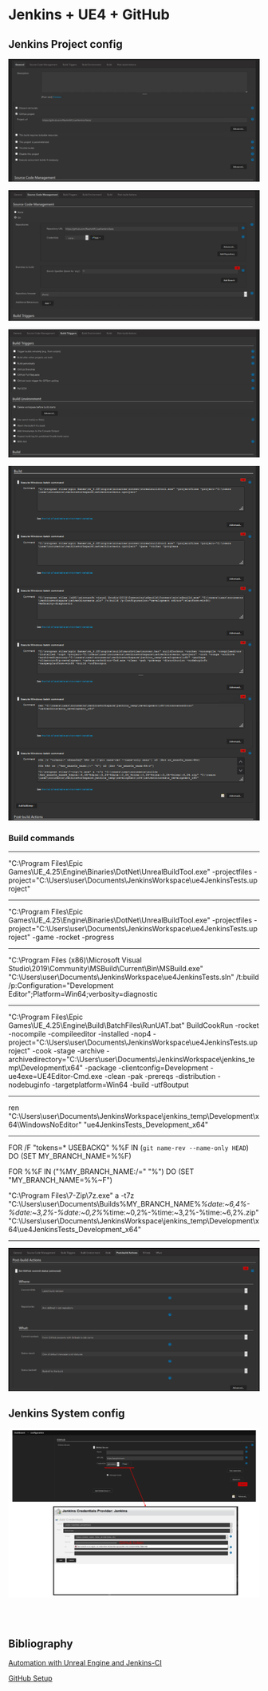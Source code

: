 # Jenkins + UE4 + GitHub

## Jenkins Project config

![ProjectConfig1.PNG](_Readme_resources/ProjectConfig1.PNG)

![ProjectConfig2.PNG](_Readme_resources/ProjectConfig2.PNG)

![ProjectConfig3.PNG](_Readme_resources/ProjectConfig3.PNG)

![ProjectConfig4.PNG](_Readme_resources/ProjectConfig4.PNG)

### Build commands

---

"C:\Program Files\Epic Games\UE_4.25\Engine\Binaries\DotNet\UnrealBuildTool.exe" -projectfiles -project="C:\Users\user\Documents\JenkinsWorkspace\ue4JenkinsTests.uproject"

---

"C:\Program Files\Epic Games\UE_4.25\Engine\Binaries\DotNet\UnrealBuildTool.exe" -projectfiles -project="C:\Users\user\Documents\JenkinsWorkspace\ue4JenkinsTests.uproject" -game -rocket -progress

---

"C:\Program Files (x86)\Microsoft Visual Studio\2019\Community\MSBuild\Current\Bin\MSBuild.exe" "C:\Users\user\Documents\JenkinsWorkspace\ue4JenkinsTests.sln" /t:build /p:Configuration="Development Editor";Platform=Win64;verbosity=diagnostic

---

"C:\Program Files\Epic Games\UE_4.25\Engine\Build\BatchFiles\RunUAT.bat" BuildCookRun -rocket -nocompile -compileeditor -installed -nop4 -project="C:\Users\user\Documents\JenkinsWorkspace\ue4JenkinsTests.uproject" -cook -stage -archive -archivedirectory="C:\Users\user\Documents\JenkinsWorkspace\jenkins_temp\Development\x64" -package -clientconfig=Development -ue4exe=UE4Editor-Cmd.exe -clean -pak -prereqs -distribution -nodebuginfo -targetplatform=Win64 -build -utf8output

---

ren "C:\Users\user\Documents\JenkinsWorkspace\jenkins_temp\Development\x64\WindowsNoEditor" "ue4JenkinsTests_Development_x64"

---

FOR /F "tokens=* USEBACKQ" %%F IN (`git name-rev --name-only HEAD`) DO (SET MY_BRANCH_NAME=%%F)

FOR %%F IN ("%MY_BRANCH_NAME:/=" "%") DO (SET "MY_BRANCH_NAME=%%~F")

"C:\Program Files\7-Zip\7z.exe" a -t7z "C:\Users\user\Documents\Builds\%MY_BRANCH_NAME%_%date:~6,4%-%date:~3,2%-%date:~0,2%_%time:~0,2%-%time:~3,2%-%time:~6,2%.zip" "C:\Users\user\Documents\JenkinsWorkspace\jenkins_temp\Development\x64\ue4JenkinsTests_Development_x64"

---

![ProjectConfig5.PNG](_Readme_resources/ProjectConfig5.PNG)

## Jenkins System config

![SystemConfig1.png](_Readme_resources/SystemConfig1.png)

<br/><br/>

## Bibliography

[Automation with Unreal Engine and Jenkins-CI](https://patricevignola.com/post/automation-jenkins-unreal)

[GitHub Setup](https://applitools.com/blog/how-to-update-jenkins-build-status-in-github-pull-requests-step-by-step-tutorial)
